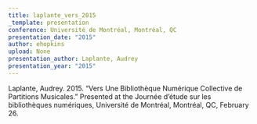 ```yaml
---
title: laplante_vers_2015
_template: presentation
conference: Université de Montréal, Montréal, QC
presentation_date: "2015"
author: ehopkins
upload: None
presentation_author: Laplante, Audrey
presentation_year: "2015"
---
```

Laplante, Audrey. 2015. “Vers Une Bibliothèque Numérique Collective de Partitions Musicales.” Presented at the Journée d’étude sur les bibliothèques numériques, Université de Montréal, Montréal, QC, February 26.
